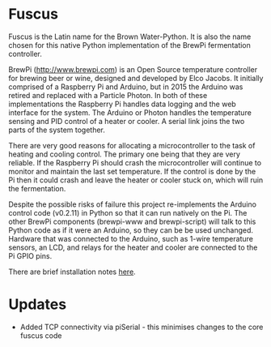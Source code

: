 # Fuscus

Fuscus is the Latin name for the Brown Water-Python.  It is also the name
chosen for this native Python implementation of the BrewPi fermentation
controller.

BrewPi (http://www.brewpi.com) is an Open Source temperature controller
for brewing beer or wine, designed and developed by Elco Jacobs.  It
initially comprised of a Raspberry Pi and Arduino, but in 2015 the Arduino
was retired and replaced with a Particle Photon.  In both of these
implementations the Raspberry Pi handles data logging and the web interface
for the system.  The Arduino or Photon handles the temperature sensing and
PID control of a heater or cooler.  A serial link joins the two parts of
the system together.

There are very good reasons for allocating a microcontroller to the
task of heating and cooling control.  The primary one being that they
are very reliable.  If the Raspberry Pi should crash the microcontroller
will continue to monitor and maintain the last set temperature.  If
the control is done by the Pi then it could crash and leave the heater
or cooler stuck on, which will ruin the fermentation.

Despite the possible risks of failure this project re-implements
the Arduino control code (v0.2.11) in Python so that it can run natively on
the Pi.  The other BrewPi components (brewpi-www and brewpi-script) will
talk to this Python code as if it were an Arduino, so they can be be used
unchanged.  Hardware that was connected to the Arduino, such as 1-wire
temperature sensors, an LCD, and relays for the heater and cooler are
connected to the Pi GPIO pins.

There are brief installation notes [here](../master/docs/notes.md).

# Updates
* Added TCP connectivity via piSerial - this minimises changes to the core fuscus code